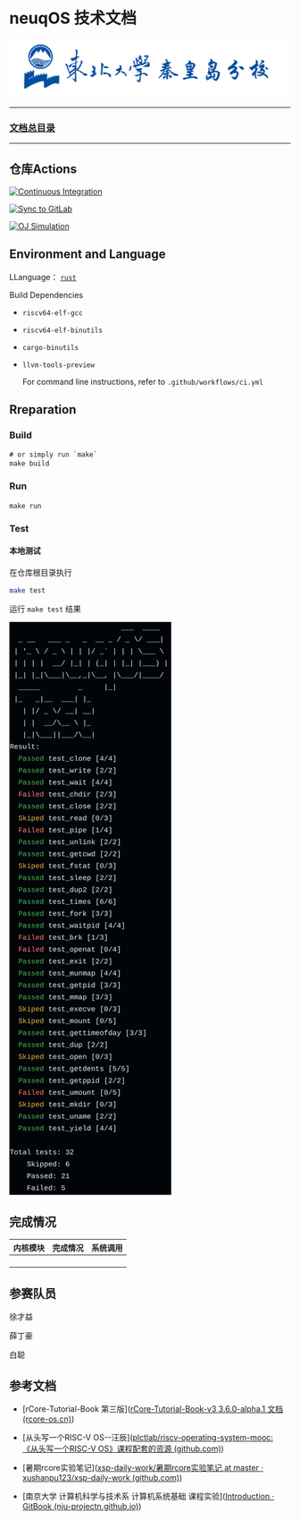 # neuqOS 技术文档

![校徽](assets/school.jpg)

---

### [文档总目录](content.md)

---

## 仓库Actions

[![Continuous Integration](https://github.com/neuq-rcore/rCore/actions/workflows/ci.yml/badge.svg)](https://github.com/neuq-rcore/rCore/actions/workflows/ci.yml)

[![Sync to GitLab](https://github.com/neuq-rcore/rCore/actions/workflows/mirror.yml/badge.svg)](https://github.com/neuq-rcore/rCore/actions/workflows/mirror.yml)

[![OJ Simulation](https://github.com/neuq-rcore/rCore/actions/workflows/oj.yml/badge.svg)](https://github.com/neuq-rcore/rCore/actions/workflows/oj.yml)

## Environment and Language

 LLanguage： [`rust`](language.md)

 Build Dependencies

- `riscv64-elf-gcc`

- `riscv64-elf-binutils`

- `cargo-binutils`

- `llvm-tools-preview`

  For command line instructions, refer to `.github/workflows/ci.yml`

## Rreparation

### Build

```shell
# or simply run `make`
make build
```

### Run

```shell
make run
```

### Test

#### 本地测试
在仓库根目录执行
```bash
make test
```

运行 `make test` 结果

![visual_report.png](assets/visual_report.png)

## 完成情况

| 内核模块 | 完成情况 | 系统调用 |
| :------- | -------- | -------- |
|          |          |          |
|          |          |          |
|          |          |          |
|          |          |          |

## 参赛队员

徐才益

薛丁豪

白聪

## 参考文档

- [rCore-Tutorial-Book 第三版]([rCore-Tutorial-Book-v3 3.6.0-alpha.1 文档 (rcore-os.cn)](https://rcore-os.cn/rCore-Tutorial-Book-v3/index.html))
- [从头写一个RISC-V OS--汪辰]([plctlab/riscv-operating-system-mooc: 《从头写一个RISC-V OS》课程配套的资源 (github.com)](https://github.com/plctlab/riscv-operating-system-mooc))
- [暑期rcore实验笔记]([xsp-daily-work/暑期rcore实验笔记 at master · xushanpu123/xsp-daily-work (github.com)](https://github.com/xushanpu123/xsp-daily-work/tree/master/暑期rcore实验笔记))

- [南京大学 计算机科学与技术系 计算机系统基础 课程实验]([Introduction · GitBook (nju-projectn.github.io)](https://nju-projectn.github.io/ics-pa-gitbook/ics2024/))
